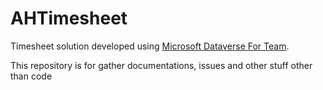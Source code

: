 # AHTimesheet

Timesheet solution developed using [Microsoft Dataverse For Team](https://learn.microsoft.com/en-us/power-apps/teams/overview-data-platform).

This repository is for gather documentations, issues and other stuff other than code


